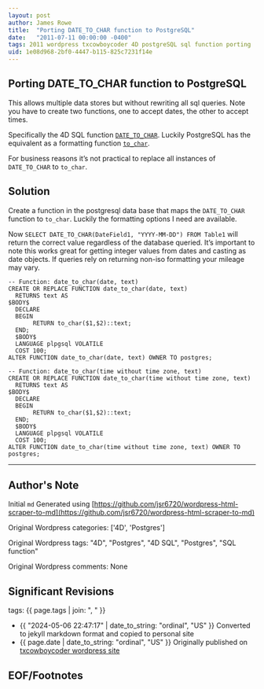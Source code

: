 ```yaml
---
layout: post
author: James Rowe
title:  "Porting DATE_TO_CHAR function to PostgreSQL"
date:   "2011-07-11 00:00:00 -0400"
tags: 2011 wordpress txcowboycoder 4D postgreSQL sql function porting
uid: 1e08d968-2bf0-4447-b115-825c7231f14e
---
```



## Porting DATE_TO_CHAR function to PostgreSQL


This allows multiple data stores but without rewriting all sql queries. Note you have to create two functions, one to accept dates, the other to accept times.


Specifically the 4D SQL function [`DATE_TO_CHAR`](http://doc.4d.com/4D-SQL-Reference-12.1/Functions/DATE-TO-CHAR.300-494541.en.html). Luckily PostgreSQL has the equivalent as a formatting function [`to_char`](http://www.postgresql.org/docs/8.4/static/functions-formatting.html).


For business reasons it’s not practical to replace all instances of `DATE_TO_CHAR` to `to_char`.


## Solution


Create a function in the postgresql data base that maps the `DATE_TO_CHAR` function to `to_char`. Luckily the formatting options I need are available.


Now `SELECT DATE_TO_CHAR(DateField1, "YYYY-MM-DD") FROM Table1` will return the correct value regardless of the database queried. It’s important to note this works great for getting integer values from dates and casting as date objects. If queries rely on returning non-iso formatting your mileage may vary.



```
-- Function: date_to_char(date, text)
CREATE OR REPLACE FUNCTION date_to_char(date, text)
  RETURNS text AS
$BODY$
  DECLARE
  BEGIN
       RETURN to_char($1,$2)::text;
  END;
  $BODY$
  LANGUAGE plpgsql VOLATILE
  COST 100;
ALTER FUNCTION date_to_char(date, text) OWNER TO postgres;

```


```
-- Function: date_to_char(time without time zone, text)
CREATE OR REPLACE FUNCTION date_to_char(time without time zone, text)
  RETURNS text AS
$BODY$
  DECLARE
  BEGIN
       RETURN to_char($1,$2)::text;
  END;
  $BODY$
  LANGUAGE plpgsql VOLATILE
  COST 100;
ALTER FUNCTION date_to_char(time without time zone, text) OWNER TO postgres;

```



---

## Author's Note

Initial `md` Generated using [https://github.com/jsr6720/wordpress-html-scraper-to-md](https://github.com/jsr6720/wordpress-html-scraper-to-md)

Original Wordpress categories: ['4D', 'Postgres']

Original Wordpress tags: "4D", "Postgres", "4D SQL", "Postgres", "SQL function"

Original Wordpress comments: None

## Significant Revisions

tags: {{ page.tags | join: ", " }} <!-- todo move this somewhere -->

- {{ "2024-05-06 22:47:17" | date_to_string: "ordinal", "US" }} Converted to jekyll markdown format and copied to personal site
- {{ page.date | date_to_string: "ordinal", "US" }} Originally published on [txcowboycoder wordpress site](https://txcowboycoder.wordpress.com/2011/07/11/porting-date_to_char-function-to-postgresql/)

## EOF/Footnotes

